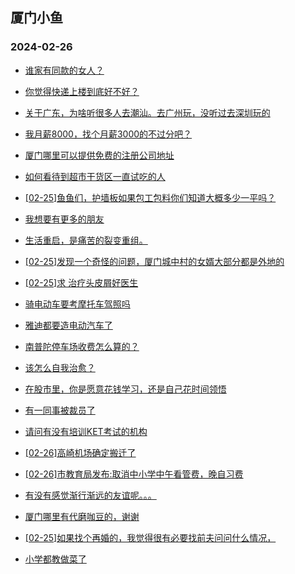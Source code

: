 ## 厦门小鱼 
### 2024-02-26

+ [谁家有同款的女人？](http://bbs.xmfish.com/read-htm-tid-18151082.html)

+ [你觉得快递上楼到底好不好？](http://bbs.xmfish.com/read-htm-tid-18151076.html)

+ [关于广东，为啥听很多人去潮汕。去广州玩，没听过去深圳玩的](http://bbs.xmfish.com/read-htm-tid-18151148.html)

+ [我月薪8000，找个月薪3000的不过分吧？](http://bbs.xmfish.com/read-htm-tid-18151080.html)

+ [厦门哪里可以提供免费的注册公司地址](http://bbs.xmfish.com/read-htm-tid-18151031.html)

+ [如何看待到超市干货区一直试吃的人](http://bbs.xmfish.com/read-htm-tid-18151147.html)

+ [[02-25]鱼鱼们，护墙板如果包工包料你们知道大概多少一平吗？](http://bbs.xmfish.com/read-htm-tid-18151068.html)

+ [我想要有更多的朋友](http://bbs.xmfish.com/read-htm-tid-18151033.html)

+ [生活重启，是痛苦的裂变重组。](http://bbs.xmfish.com/read-htm-tid-18151173.html)

+ [[02-25]发现一个奇怪的问题，厦门城中村的女婿大部分都是外地的](http://bbs.xmfish.com/read-htm-tid-18151273.html)

+ [[02-25]求 治疗头皮屑好医生](http://bbs.xmfish.com/read-htm-tid-18151127.html)

+ [骑电动车要考摩托车驾照吗](http://bbs.xmfish.com/read-htm-tid-18151113.html)

+ [雅迪都要造电动汽车了](http://bbs.xmfish.com/read-htm-tid-18151284.html)

+ [南普陀停车场收费怎么算的？](http://bbs.xmfish.com/read-htm-tid-18151238.html)

+ [该怎么自我治愈？](http://bbs.xmfish.com/read-htm-tid-18151223.html)

+ [在股市里，你是愿意花钱学习，还是自己花时间领悟](http://bbs.xmfish.com/read-htm-tid-18151292.html)

+ [有一同事被裁员了](http://bbs.xmfish.com/read-htm-tid-18151501.html)

+ [请问有没有培训KET考试的机构](http://bbs.xmfish.com/read-htm-tid-18151339.html)

+ [[02-26]高崎机场确定搬迁了](http://bbs.xmfish.com/read-htm-tid-18151551.html)

+ [[02-26]市教育局发布:取消中小学中午看管费，晚自习费](http://bbs.xmfish.com/read-htm-tid-18151533.html)

+ [有没有感觉渐行渐远的友谊呢。。。](http://bbs.xmfish.com/read-htm-tid-18151473.html)

+ [厦门哪里有代磨咖豆的，谢谢](http://bbs.xmfish.com/read-htm-tid-18151215.html)

+ [[02-25]如果找个再婚的，我觉得很有必要找前夫问问什么情况，](http://bbs.xmfish.com/read-htm-tid-18151301.html)

+ [小学都教做菜了](http://bbs.xmfish.com/read-htm-tid-18151385.html)

